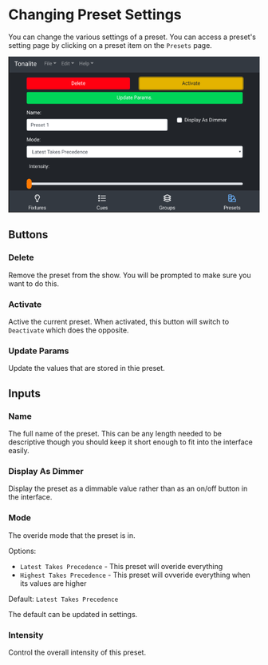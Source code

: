 # Changing Preset Settings

You can change the various settings of a preset.
You can access a preset's setting page by clicking on a preset item on the `Presets` page.

![Preset settings page](../images/preset_settings.png)

## Buttons

### Delete

Remove the preset from the show. You will be prompted to make sure you want to do this.

### Activate

Active the current preset. When activated, this button will switch to `Deactivate` which does the opposite.


### Update Params

Update the values that are stored in thie preset.

## Inputs

### Name

The full name of the preset. This can be any length needed to be descriptive though you should keep it short enough to fit into the interface easily.

### Display As Dimmer

Display the preset as a dimmable value rather than as an on/off button in the interface.

### Mode

The overide mode that the preset is in.

Options:

- `Latest Takes Precedence` - This preset will overide everything
- `Highest Takes Precedence` - This preset will ovveride everything when its values are higher

Default: `Latest Takes Precedence`

The default can be updated in settings.

### Intensity

Control the overall intensity of this preset.